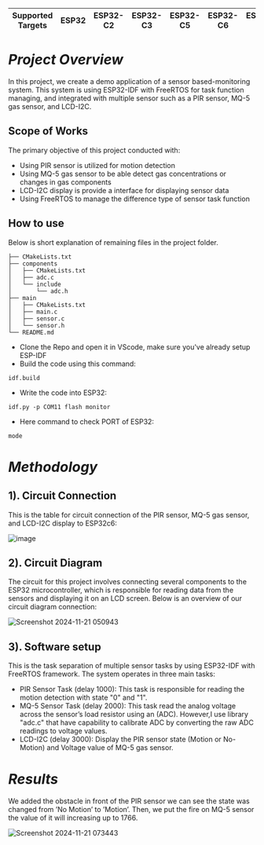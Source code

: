 | Supported Targets | ESP32 | ESP32-C2 | ESP32-C3 | ESP32-C5 | ESP32-C6 | ESP32-H2 | ESP32-P4 | ESP32-S2 | ESP32-S3 |
| ----------------- | ----- | -------- | -------- | -------- | -------- | -------- | -------- | -------- | -------- |

# _Project Overview_
In this project, we create a demo application of a sensor based-monitoring system. This system
is using ESP32-IDF with FreeRTOS for task function managing, and integrated with multiple
sensor such as a PIR sensor, MQ-5 gas sensor, and LCD-I2C.

## Scope of Works
The primary objective of this project conducted with:
+ Using PIR sensor is utilized for motion detection
+ Using MQ-5 gas sensor to be able detect gas concentrations or changes in gas components
+ LCD-I2C display is provide a interface for displaying sensor data
+ Using FreeRTOS to manage the difference type of sensor task function
## How to use
Below is short explanation of remaining files in the project folder.

```
├── CMakeLists.txt
├── components
│   ├── CMakeLists.txt
│   ├── adc.c
│   └── include
│       └── adc.h
├── main
│   ├── CMakeLists.txt
│   ├── main.c
│   ├── sensor.c
│   └── sensor.h
└── README.md
```

+ Clone the Repo and open it in VScode, make sure you've already setup ESP-IDF
+ Build the code using this command:
```
idf.build
```
+ Write the code into ESP32:
```
idf.py -p COM11 flash monitor 
```
+ Here command to check PORT of ESP32:
```
mode
```
# _Methodology_
## 1). Circuit Connection
This is the table for circuit connection of the PIR sensor, MQ-5 gas sensor, and LCD-I2C
display to ESP32c6:

![image](https://github.com/user-attachments/assets/25266163-2de2-4576-903f-50f6bcff98bd)

## 2). Circuit Diagram
The circuit for this project involves connecting several components to the ESP32 microcontroller,
which is responsible for reading data from the sensors and displaying it on an LCD
screen. Below is an overview of our circuit diagram connection:

![Screenshot 2024-11-21 050943](https://github.com/user-attachments/assets/8221441c-61b8-412e-863e-87a5c7741b67)

## 3). Software setup
This is the task separation of multiple sensor tasks by using ESP32-IDF
with FreeRTOS framework. The system operates in three main tasks:
+ PIR Sensor Task (delay 1000): This task is responsible for reading the motion detection
with state "0" and "1".
+ MQ-5 Sensor Task (delay 2000): This task read the analog voltage across the sensor’s
load resistor using an (ADC). However,I use library "adc.c" that have capability to
calibrate ADC by converting the raw ADC readings to voltage values.
+ LCD-I2C (delay 3000): Display the PIR sensor state (Motion or No-Motion) and
Voltage value of MQ-5 gas sensor.

# _Results_
We added the obstacle in front of the PIR sensor we can see the state was changed
from ’No Motion’ to ’Motion’. Then, we put the fire on MQ-5 sensor the
value of it will increasing up to 1766.

![Screenshot 2024-11-21 073443](https://github.com/user-attachments/assets/1c70eaae-d958-42ca-aba3-03c02a4b5b41)

